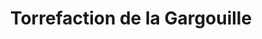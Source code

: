---
title: "Torrefaction de la Gargouille"
url: /briancon/torrefaction-de-la-gargouille/
shop: café
---